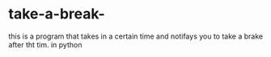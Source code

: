 # take-a-break-
this is a program that takes in a certain time and notifays you to take a brake after tht tim. in python  
